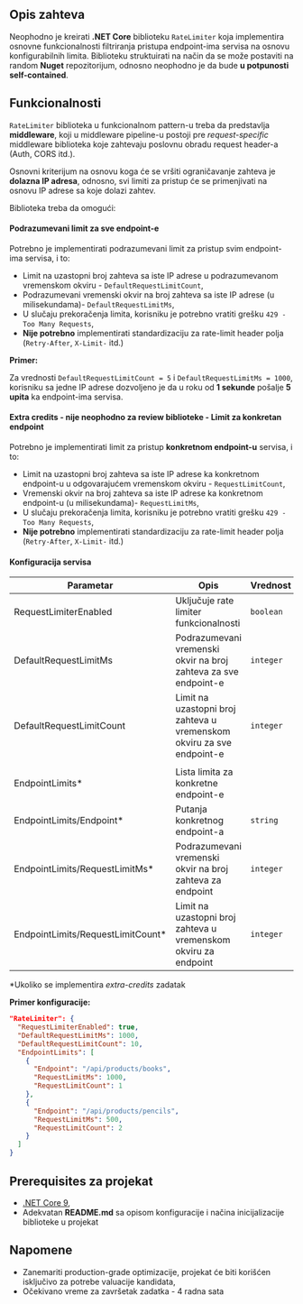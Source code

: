 ## Opis zahteva

Neophodno je kreirati **.NET Core** biblioteku `RateLimiter` koja implementira osnovne funkcionalnosti filtriranja pristupa endpoint-ima servisa na osnovu konfigurabilnih limita. Biblioteku struktuirati na način da se može postaviti na random **Nuget** repozitorijum, odnosno neophodno je da bude **u potpunosti self-contained**.

## Funkcionalnosti

`RateLimiter` biblioteka u funkcionalnom pattern-u treba da predstavlja **middleware**, koji u middleware pipeline-u postoji pre *request-specific* middleware biblioteka koje zahtevaju poslovnu obradu request header-a (Auth, CORS itd.).

Osnovni kriterijum na osnovu koga će se vršiti ograničavanje zahteva je **dolazna IP adresa**, odnosno, svi limiti za pristup će se primenjivati na osnovu IP adrese sa koje dolazi zahtev.

Biblioteka treba da omogući:

#### Podrazumevani limit za sve endpoint-e

Potrebno je implementirati podrazumevani limit za pristup svim endpoint-ima servisa, i to:

*   Limit na uzastopni broj zahteva sa iste IP adrese u podrazumevanom vremenskom okviru - `DefaultRequestLimitCount`,
*   Podrazumevani vremenski okvir na broj zahteva sa iste IP adrese (u milisekundama)- `DefaultRequestLimitMs`,
*   U slučaju prekoračenja limita, korisniku je potrebno vratiti grešku `429 - Too Many Requests`,
*   **Nije potrebno** implementirati standardizaciju za rate-limit header polja (`Retry-After`, `X-Limit-` itd.)

**Primer:**

Za vrednosti `DefaultRequestLimitCount = 5` i `DefaultRequestLimitMs = 1000`, korisniku sa jedne IP adrese dozvoljeno je da u roku od **1 sekunde** pošalje **5 upita** ka endpoint-ima servisa.

#### **Extra credits** - **nije neophodno za review biblioteke** - Limit za konkretan endpoint

Potrebno je implementirati limit za pristup **konkretnom endpoint-u** servisa, i to:

*   Limit na uzastopni broj zahteva sa iste IP adrese ka konkretnom endpoint-u u odgovarajućem vremenskom okviru - `RequestLimitCount`,
*   Vremenski okvir na broj zahteva sa iste IP adrese ka konkretnom endpoint-u (u milisekundama)- `RequestLimitMs`,
*   U slučaju prekoračenja limita, korisniku je potrebno vratiti grešku `429 - Too Many Requests`,
*   **Nije potrebno** implementirati standardizaciju za rate-limit header polja (`Retry-After`, `X-Limit-` itd.)

#### Konfiguracija servisa

| Parametar                         | Opis                                                                  | Vrednost  |
| --------------------------------- | --------------------------------------------------------------------- | --------- |
| RequestLimiterEnabled             | Uključuje rate limiter funkcionalnosti                                | `boolean` |
| DefaultRequestLimitMs             | Podrazumevani vremenski okvir na broj zahteva za sve endpoint-e       | `integer` |
| DefaultRequestLimitCount          | Limit na uzastopni broj zahteva u vremenskom okviru za sve endpoint-e | `integer` |
|                                   |                                                                       |           |
| EndpointLimits*                   | Lista limita za konkretne endpoint-e                                  |           |
| EndpointLimits/Endpoint*          | Putanja konkretnog endpoint-a                                         | `string`  |
| EndpointLimits/RequestLimitMs*    | Podrazumevani vremenski okvir na broj zahteva za endpoint             | `integer` |
| EndpointLimits/RequestLimitCount* | Limit na uzastopni broj zahteva u vremenskom okviru za endpoint       | `integer` |

*Ukoliko se implementira _extra-credits_ zadatak

**Primer konfiguracije:**

```json
"RateLimiter": {
  "RequestLimiterEnabled": true,
  "DefaultRequestLimitMs": 1000,
  "DefaultRequestLimitCount": 10,
  "EndpointLimits": [
    {
      "Endpoint": "/api/products/books",
      "RequestLimitMs": 1000,
      "RequestLimitCount": 1
    },
    {
      "Endpoint": "/api/products/pencils",
      "RequestLimitMs": 500,
      "RequestLimitCount": 2
    }
  ]
}
```

## Prerequisites za projekat

*   [.NET Core 9](https://dotnet.microsoft.com/download/dotnet/9.0),
*   Adekvatan **README.md** sa opisom konfiguracije i načina inicijalizacije biblioteke u projekat

## Napomene

*   Zanemariti production-grade optimizacije, projekat će biti korišćen isključivo za potrebe valuacije kandidata,
*   Оčekivano vreme za završetak zadatka - 4 radna sata
